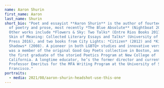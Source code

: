 ```yaml
---
name: Aaron Shurin
first_name: Aaron
last_name: Shurin
short_bio: "Poet and essayist **Aaron Shurin** is the author of fourteen books
  of poetry and prose, most recently *The Blue Absolute** (Nightboat 2020).
  Other works include *Flowers & Sky: Two Talks* (Entre Rios Books 2017),  *The
  Skin of Meaning: Collected Literary Essays and Talks* (University of Michigan
  Press 2016), and two books from City Lights: *Citizen* (2012) and *King of
  Shadows* (2008). A pioneer in both LGBTQ+ studies and innovative verse, Shurin
  was a member of the original Good Gay Poets collective in Boston, and later
  the first graduate of the storied Poetics Program at New College of
  California. A longtime educator, he’s the former director and currently
  Professor Emeritus for the MFA Writing Program at the University of San
  Francisco."
portraits:
  - media: 2021/08/aaron-shurin-headshot-use-this-one
---
```

